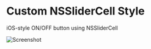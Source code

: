 Custom NSSliderCell Style
=========================

iOS-style ON/OFF button using NSSliderCell

![Screenshot](http://penck.de/img/code/CustomSliderCellExample.png)
